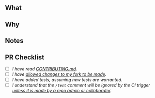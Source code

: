 ## What

## Why

## Notes
<!-- Add any notes here -->

## PR Checklist

* [ ] _I have read [CONTRIBUTING.md](https://github.com/codefresh-io/terraform-provider-codefresh/blob/master/README.md)._
* [ ] _I have [allowed changes to my fork to be made](https://docs.github.com/en/pull-requests/collaborating-with-pull-requests/working-with-forks/allowing-changes-to-a-pull-request-branch-created-from-a-fork)._
* [ ] _I have added tests, assuming new tests are warranted_.
* [ ] _I understand that the `/test` comment will be ignored by the CI trigger [unless it is made by a repo admin or collaborator](https://codefresh.io/docs/docs/pipelines/triggers/git-triggers/#support-for-building-pull-requests-from-forks)._